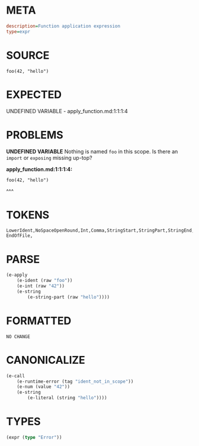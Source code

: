 # META
~~~ini
description=Function application expression
type=expr
~~~
# SOURCE
~~~roc
foo(42, "hello")
~~~
# EXPECTED
UNDEFINED VARIABLE - apply_function.md:1:1:1:4
# PROBLEMS
**UNDEFINED VARIABLE**
Nothing is named `foo` in this scope.
Is there an `import` or `exposing` missing up-top?

**apply_function.md:1:1:1:4:**
```roc
foo(42, "hello")
```
^^^


# TOKENS
~~~zig
LowerIdent,NoSpaceOpenRound,Int,Comma,StringStart,StringPart,StringEnd,CloseRound,
EndOfFile,
~~~
# PARSE
~~~clojure
(e-apply
	(e-ident (raw "foo"))
	(e-int (raw "42"))
	(e-string
		(e-string-part (raw "hello"))))
~~~
# FORMATTED
~~~roc
NO CHANGE
~~~
# CANONICALIZE
~~~clojure
(e-call
	(e-runtime-error (tag "ident_not_in_scope"))
	(e-num (value "42"))
	(e-string
		(e-literal (string "hello"))))
~~~
# TYPES
~~~clojure
(expr (type "Error"))
~~~
